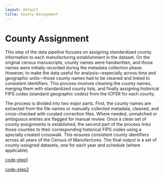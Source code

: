 ```yaml
---
layout: default
title: County Assignment
---
```


# County Assignment

This step of the data pipeline focuses on assigning standardized county information to each manufacturing establishment in the dataset. On the original census manuscripts, county names were handwritten, and those names were initially recorded during the metadata collection phase.  However, to make the data useful for analysis—especially across time and geographic units—those county names had to be cleaned and linked to consistent identifiers. This process involves cleaning the county names, merging them with standardized county lists, and finally assigning historical FIPS codes (standard geographic codes) from the ICPSR for each county.

The process is divided into two major parts. First, the county names are extracted from the file names or manually collected metadata, cleaned, and cross-checked with curated correction files. Where needed, unmatched or ambiguous entries are flagged for manual review. Once a clean set of county assignments is established, the second part of the process links those counties to their corresponding historical FIPS codes using a specially created crosswalk. This ensures consistent county identifiers across all years of the Census of Manufactures. The final output is a set of county-assigned datasets, one for each year and schedule (where applicable).

[code-step1](https://dl.dropboxusercontent.com/scl/fi/a24wclvba9nkcc74o1ngu/1_county_assignment.do?rlkey=dyj7e43yzxmbjcu24mgmfooe0&dl=0)

[code-step2](https://dl.dropboxusercontent.com/scl/fi/859h42q04cjimpbdvak9k/2_merge_fips.do?rlkey=t2iux4pxvjdm8ah5zg9h1p2rg&dl=0)


